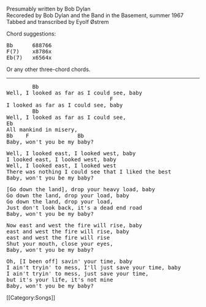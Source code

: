 Presumably written by Bob Dylan<br>
Recoreded by Bob Dylan and the Band in the Basement, summer 1967<br>
Tabbed and transcribed by Eyolf Østrem

Chord suggestions:

<pre class="chords">
Bb      688766
F(7)    x8786x
Eb(7)   x6564x
</pre>

Or any other three-chord chords.

----
<pre class="verse">
        Bb
Well, I looked as far as I could see, baby
                                F
I looked as far as I could see, baby
        Bb
Well, I looked as far as I could see,
Eb
All mankind in misery,
Bb    F               Bb
Baby, won't you be my baby?
</pre>

<pre class="verse">
Well, I looked east, I looked west, baby
I looked east, I looked west, baby
Well, I looked east, I looked west
There was nothing I could see that I liked the best
Baby, won't you be my baby?
</pre>

<pre class="verse">
[Go down the land], drop your heavy load, baby
Go down the land, drop your load, baby
Go down the land, drop your load,
Just don't look back, it's a dead end road
Baby, won't you be my baby?
</pre>

<pre class="verse">
Now east and west the fire will rise, baby
east and west the fire will rise, baby
east and west the fire will rise
Shut your mouth, close your eyes,
Baby, won't you be my baby?
</pre>

<pre class="verse">
Oh, [I been off] savin' your time, baby
I ain't tryin' to mess, I'll just save your time, baby
I ain't tryin' to mess, just save your time,
but it's your life, it's not mine
Baby, won't you be my baby?
</pre>

[[Category:Songs]]